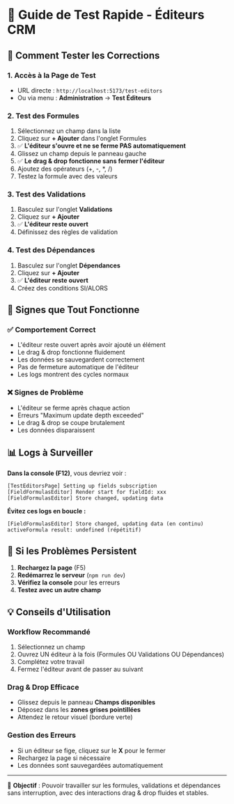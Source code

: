 # 🔧 Guide de Test Rapide - Éditeurs CRM

## 🚀 Comment Tester les Corrections

### 1. **Accès à la Page de Test**
- URL directe : `http://localhost:5173/test-editors`
- Ou via menu : **Administration** → **Test Éditeurs**

### 2. **Test des Formules** 
1. Sélectionnez un champ dans la liste
2. Cliquez sur **+ Ajouter** dans l'onglet Formules
3. ✅ **L'éditeur s'ouvre et ne se ferme PAS automatiquement**
4. Glissez un champ depuis le panneau gauche
5. ✅ **Le drag & drop fonctionne sans fermer l'éditeur**
6. Ajoutez des opérateurs (+, -, *, /)
7. Testez la formule avec des valeurs

### 3. **Test des Validations**
1. Basculez sur l'onglet **Validations**
2. Cliquez sur **+ Ajouter**
3. ✅ **L'éditeur reste ouvert**
4. Définissez des règles de validation

### 4. **Test des Dépendances**
1. Basculez sur l'onglet **Dépendances**
2. Cliquez sur **+ Ajouter**
3. ✅ **L'éditeur reste ouvert**
4. Créez des conditions SI/ALORS

## 🐛 Signes que Tout Fonctionne

### ✅ **Comportement Correct**
- L'éditeur reste ouvert après avoir ajouté un élément
- Le drag & drop fonctionne fluidement
- Les données se sauvegardent correctement
- Pas de fermeture automatique de l'éditeur
- Les logs montrent des cycles normaux

### ❌ **Signes de Problème**
- L'éditeur se ferme après chaque action
- Erreurs "Maximum update depth exceeded"
- Le drag & drop se coupe brutalement
- Les données disparaissent

## 📊 Logs à Surveiller

**Dans la console (F12)**, vous devriez voir :
```
[TestEditorsPage] Setting up fields subscription
[FieldFormulasEditor] Render start for fieldId: xxx
[FieldFormulasEditor] Store changed, updating data
```

**Évitez ces logs en boucle :**
```
[FieldFormulasEditor] Store changed, updating data (en continu)
activeFormula result: undefined (répétitif)
```

## 🔄 Si les Problèmes Persistent

1. **Rechargez la page** (F5)
2. **Redémarrez le serveur** (`npm run dev`)
3. **Vérifiez la console** pour les erreurs
4. **Testez avec un autre champ**

## 💡 Conseils d'Utilisation

### **Workflow Recommandé**
1. Sélectionnez un champ
2. Ouvrez UN éditeur à la fois (Formules OU Validations OU Dépendances)
3. Complétez votre travail
4. Fermez l'éditeur avant de passer au suivant

### **Drag & Drop Efficace**
- Glissez depuis le panneau **Champs disponibles**
- Déposez dans les **zones grises pointillées**
- Attendez le retour visuel (bordure verte)

### **Gestion des Erreurs**
- Si un éditeur se fige, cliquez sur le **X** pour le fermer
- Rechargez la page si nécessaire
- Les données sont sauvegardées automatiquement

---

🎯 **Objectif** : Pouvoir travailler sur les formules, validations et dépendances sans interruption, avec des interactions drag & drop fluides et stables.
